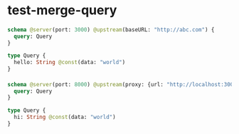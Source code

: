 # test-merge-query

####

```graphql @server
schema @server(port: 3000) @upstream(baseURL: "http://abc.com") {
  query: Query
}

type Query {
  hello: String @const(data: "world")
}
```

####

```graphql @server
schema @server(port: 8000) @upstream(proxy: {url: "http://localhost:3000"}) {
  query: Query
}

type Query {
  hi: String @const(data: "world")
}
```
